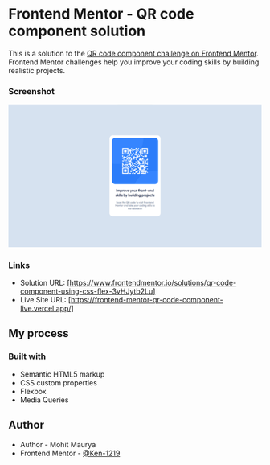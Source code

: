 # Frontend Mentor - QR code component solution

This is a solution to the [QR code component challenge on Frontend Mentor](https://www.frontendmentor.io/challenges/qr-code-component-iux_sIO_H). Frontend Mentor challenges help you improve your coding skills by building realistic projects. 

### Screenshot
![image](image.png)

### Links

- Solution URL: [https://www.frontendmentor.io/solutions/qr-code-component-using-css-flex-3vHJytb2Lu]
- Live Site URL: [https://frontend-mentor-qr-code-component-live.vercel.app/]


## My process

### Built with

- Semantic HTML5 markup
- CSS custom properties
- Flexbox
- Media Queries


## Author
- Author - Mohit Maurya
- Frontend Mentor - [@Ken-1219](https://www.frontendmentor.io/profile/Ken-1219)




